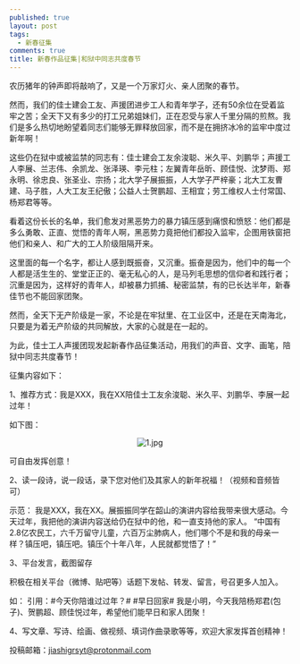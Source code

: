 ```yaml
---
published: true
layout: post
tags:
  - 新春征集
comments: true
title: 新春作品征集|和狱中同志共度春节
---
```

农历猪年的钟声即将敲响了，又是一个万家灯火、亲人团聚的春节。

然而，我们的佳士建会工友、声援团进步工人和青年学子，还有50余位在受着监牢之苦；全天下又有多少的打工兄弟姐妹们，正在忍受与家人千里分隔的煎熬。我们是多么热切地盼望着同志们能够无罪释放回家，而不是在拥挤冰冷的监牢中度过新年啊！

这些仍在狱中或被监禁的同志有：佳士建会工友余浚聪、米久平、刘鹏华；声援工人李展、兰志伟、余凯龙、张泽瑛、李元柱；左翼青年岳昕、顾佳悦、沈梦雨、郑永明、徐忠良、张圣业、宗扬；北大学子展振振，人大学子严梓豪；北大工友曹建、马子胜，人大工友王纪傲；公益人士贺鹏超、王相宜；劳工维权人士付常国、杨郑君等等。

看着这份长长的名单，我们愈发对黑恶势力的暴力镇压感到痛恨和愤怒：他们都是多么勇敢、正直、觉悟的青年人啊，黑恶势力竟把他们都投入监牢，企图用铁窗把他们和亲人、和广大的工人阶级阻隔开来。

这里面的每一个名字，都让人感到既振奋，又沉重。振奋是因为，他们中的每一个人都是活生生的、堂堂正正的、毫无私心的人，是马列毛思想的信仰者和践行者；沉重是因为，这样好的青年人，却被暴力抓捕、秘密监禁，有的已长达半年，新春佳节也不能回家团聚。

然而，全天下无产阶级是一家，不论是在牢狱里、在工业区中，还是在天南海北，只要是为着无产阶级的共同解放，大家的心就是在一起的。

为此，佳士工人声援团现发起新春作品征集活动，用我们的声音、文字、画笔，陪狱中同志共度春节！

征集内容如下：

1、推荐方式：我是XXX，我在XX陪佳士工友余浚聪、米久平、刘鹏华、李展一起过年！

如下图：
<p align="center"><img src="https://i.loli.net/2019/02/01/5c53ddf1bd87b.jpg" alt="1.jpg" title="1.jpg" /></p>
可自由发挥创意！


2、读一段诗，说一段话，录下您对他们及其家人的新年祝福！（视频和音频皆可）

示范：
我是XXX，我在XX。展振振同学在韶山的演讲内容给我带来很大感动。今天过年，我把他的演讲内容送给仍在狱中的他，和一直支持他的家人。
“中国有2.8亿农民工，六千万留守儿童，六百万尘肺病人，他们哪个不是和我的母亲一样？镇压吧，镇压吧。镇压个十年八年，人民就都觉悟了！”

3、平台发言，截图留存

积极在相关平台（微博、贴吧等）话题下发帖、转发、留言，号召更多人加入。

如：
引用：#今天你陪谁过过年？# #早日回家# 我是小明，今天我陪杨郑君(包子)、贺鹏超、顾佳悦过年，希望他们能早日和家人团聚！

4、写文章、写诗、绘画、做视频、填词作曲录歌等等，欢迎大家发挥首创精神！

投稿邮箱：jiashigrsyt@protonmail.com

